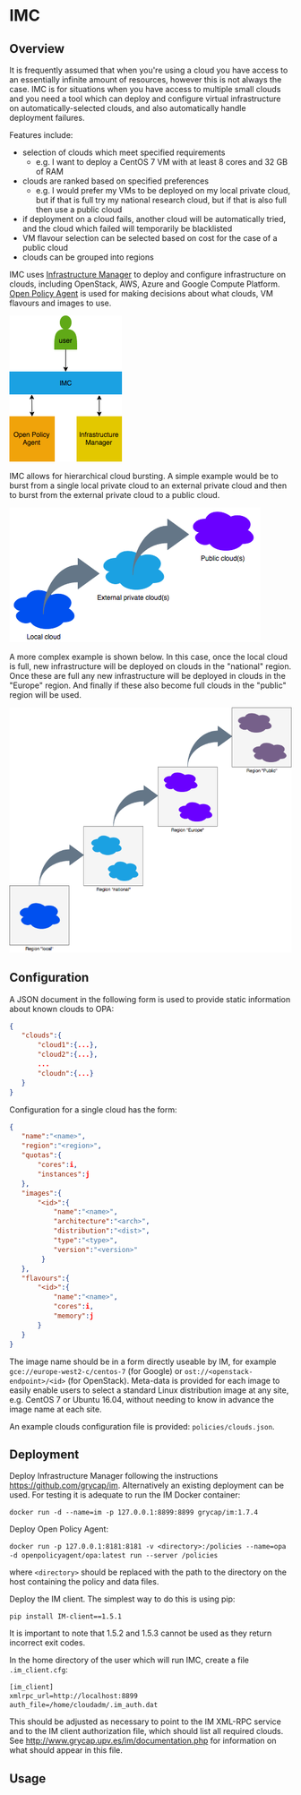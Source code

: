 # IMC

## Overview

It is frequently assumed that when you're using a cloud you have access to an essentially infinite amount of resources, however this is not always the case. IMC is for situations when you have access to multiple small clouds and you need a tool which can deploy and configure virtual infrastructure on automatically-selected clouds, and also automatically handle deployment failures.

Features include:
* selection of clouds which meet specified requirements
  * e.g. I want to deploy a CentOS 7 VM with at least 8 cores and 32 GB of RAM
* clouds are ranked based on specified preferences
  * e.g. I would prefer my VMs to be deployed on my local private cloud, but if that is full try my national research cloud, but if that is also full then use a public cloud
* if deployment on a cloud fails, another cloud will be automatically tried, and the cloud which failed will temporarily be blacklisted
* VM flavour selection can be selected based on cost for the case of a public cloud
* clouds can be grouped into regions

IMC uses [Infrastructure Manager](https://github.com/grycap/im) to deploy and configure infrastructure on clouds, including OpenStack, AWS, Azure and Google Compute Platform. [Open Policy Agent](https://www.openpolicyagent.org) is used for making decisions about what clouds, VM flavours and images to use.

![Architecture](imc.png)

IMC allows for hierarchical cloud bursting. A simple example would be to burst from a single local private cloud to an external private cloud and then to burst from the external private cloud to a public cloud.

![Hierarchical cloud bursting](cloudbursting.png)

A more complex example is shown below. In this case, once the local cloud is full, new infrastructure will be deployed on clouds in the "national" region. Once these are full any new infrastructure will be deployed in clouds in the "Europe" region. And finally if these also become full clouds in the "public" region will be used.

![Hierarchical cloud bursting with regions](hcb-regions.png)

## Configuration
A JSON document in the following form is used to provide static information about known clouds to OPA:
```json
{
   "clouds":{
       "cloud1":{...},
       "cloud2":{...},
       ...
       "cloudn":{...}    
   }
}
```
Configuration for a single cloud has the form:
```json
{
   "name":"<name>",
   "region":"<region>",
   "quotas":{
       "cores":i,
       "instances":j
   },
   "images":{
       "<id>":{
           "name":"<name>",
           "architecture":"<arch>",
           "distribution":"<dist>",
           "type":"<type>",
           "version":"<version>"
        }   
   },
   "flavours":{
       "<id>":{
           "name":"<name>",
           "cores":i,
           "memory":j
       } 
   }
}
```
The image name should be in a form directly useable by IM, for example `gce://europe-west2-c/centos-7` (for Google) or `ost://<openstack-endpoint>/<id>` (for OpenStack). Meta-data is provided for each image to easily enable users to select a standard Linux distribution image at any site, e.g. CentOS 7 or Ubuntu 16.04, without needing to know in advance the image name at each site.

An example clouds configuration file is provided: `policies/clouds.json`.

## Deployment
Deploy Infrastructure Manager following the instructions https://github.com/grycap/im. Alternatively an existing deployment can be used. For testing it is adequate to run the IM Docker container:
```
docker run -d --name=im -p 127.0.0.1:8899:8899 grycap/im:1.7.4
```

Deploy Open Policy Agent:
```
docker run -p 127.0.0.1:8181:8181 -v <directory>:/policies --name=opa -d openpolicyagent/opa:latest run --server /policies
```
where `<directory>` should be replaced with the path to the directory on the host containing the policy and data files.

Deploy the IM client. The simplest way to do this is using pip:
```
pip install IM-client==1.5.1
```
It is important to note that 1.5.2 and 1.5.3 cannot be used as they return incorrect exit codes.

In the home directory of the user which will run IMC, create a file `.im_client.cfg`:
```
[im_client]
xmlrpc_url=http://localhost:8899
auth_file=/home/cloudadm/.im_auth.dat
```
This should be adjusted as necessary to point to the IM XML-RPC service and to the IM client authorization file, which should list all required clouds. See http://www.grycap.upv.es/im/documentation.php for information on what should appear in this file.

## Usage

